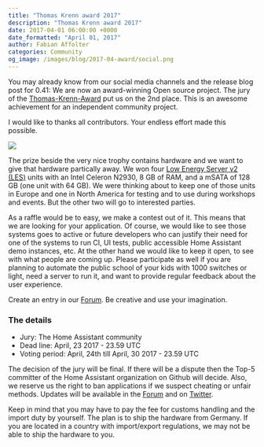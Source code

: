 ```yaml
---
title: "Thomas Krenn award 2017"
description: "Thomas Krenn award 2017"
date: 2017-04-01 06:00:00 +0000
date_formatted: "April 01, 2017"
author: Fabian Affolter
categories: Community
og_image: /images/blog/2017-04-award/social.png
---
```


You may already know from our social media channels and the release blog post for 0.41: We are now an award-winning Open source project. The jury of the [Thomas-Krenn-Award][award] put us on the 2nd place. This is an awesome achievement for an independent community project.

I would like to thanks all contributors. Your endless effort made this possible.

<img src='/images/blog/2017-04-award/award.jpg' style='border: 0;box-shadow: none;'>

The prize beside the very nice trophy contains hardware and we want to give that hardware partically away. We won four [Low Energy Server v2 (LES)][LES] units with an Intel Celeron N2930, 8 GB of RAM, and a mSATA of 128 GB (one unit with 64 GB). We were thinking about to keep one of those units in Europe and one in North America for testing and to use during workshops and events. But the other two will go to interested parties.

As a raffle would be to easy, we make a contest out of it. This means that we are looking for your application. Of course, we would like to see those systems goes to active or future developers who can justify their need for one of the systems to run CI, UI tests, public accessible Home Assistant demo instances, etc. At the other hand we would like to keep it open, to see with what people are coming up. Please participate as well if you are planning to automate the public school of your kids with 1000 switches or light, need a server to run it, and want to provide regular feedback about the user experience.

Create an entry in our [Forum][forum]. Be creative and use your imagination.


### The details

- Jury: The Home Assistant community
- Dead line: April, 23 2017 - 23.59 UTC
- Voting period: April, 24th till April, 30 2017 - 23.59 UTC

The decision of the jury will be final. If there will be a dispute then the Top-5 committer of the Home Assistant organization on Github will decide. Also, we reserve us the right to ban applications if we suspect cheating or unfair methods. Updates will be available in the [Forum][forum] and on [Twitter][twitter].

Keep in mind that you may have to pay the fee for customs handling and the import duty by yourself. The plan is to ship the hardware from Germany. If you are located in a country with import/export regulations, we may not be able to ship the hardware to you.

[LES]: https://www.thomas-krenn.com/en/products/low-energy-systems/les-v2.html
[award]: https://www.thomas-krenn.com/de/tkmag/allgemein/zammad-home-assistant-und-freifunk-das-sind-die-gewinner-des-thomas-krenn-awards-2017/
[forum]: https://community.home-assistant.io/t/hardware-contest-2017/42546
[twitter]: https://twitter.com/home_assistant

